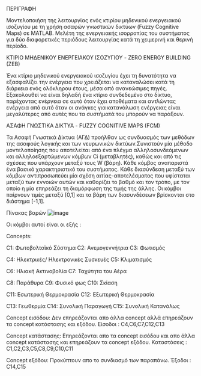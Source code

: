 ΠΕΡΙΓΡΑΦΗ 

Μοντελοποιήση της λειτουργίας ενός κτιρίου μηδενικού  ενεργειακού ισοζυγίου με τη χρήση ασαφών γνωστικών δικτύων (Fuzzy Cognitive Maps) σε MATLAB. Μελέτη της ενεργειακής ισορροπίας του συστήματος για δύο διαφορετικές περιόδους λειτουργίας κατά τη χειμερινή και θερινή περίοδο.

ΚΤΙΡΙΟ ΜΗΔΕΝΙΚΟΥ ΕΝΕΡΓΕΙΑΚΟΥ ΙΣΟΖΥΓΙΟΥ - ZERO ENERGY BUILDING (ZEB)

Ένα κτίριο μηδενικού ενεργειακού ισοζυγίου έχει τη δυνατότητα να εξασφαλίζει την ενέργεια που χρειάζεται να καταναλώσει κατά τη διάρκεια ενός ολόκληρου έτους, μέσα από ανανεώσιμες πηγές. Εξακολουθεί να είναι δηλαδή ένα κτίριο συνδεδεμένο στο δίκτυο, παρέχοντας ενέργεια σε αυτό όταν έχει αποθέματα και αντλώντας ενέργεια από αυτό όταν οι ανάγκες  για κατανάλωση ενέργειας είναι μεγαλύτερες από αυτές που τα συστήματά του μπορούν να παράξουν. 

ΑΣΑΦΗ ΓΝΩΣΤΙΚΑ ΔΙΚΤΥΑ - FUZZY COGNITIVE MAPS (FCM)

Τα Ασαφή Γνωστικά Δίκτυα (ΑΓΔ) προήλθαν ως συνδυασμός των μεθόδων της ασαφούς λογικής και των νευρωνικών δικτύων.Συνιστούν μία μέθοδο μοντελοποίησης που αποτελείται από ένα πλέγμα αλληλοσυνδεόμενων και αλληλοεξαρτώμενων κόμβων Ci (μεταβλητές), καθώς και από τις σχέσεις που υπάρχουν μεταξύ τους W (βάρη). Κάθε κόμβος αναπαριστά ένα βασικό χαρακτηριστικό του συστήματος. Κάθε διασύνδεση μεταξύ των κόμβων αντιπροσωπεύει μία σχέση αιτίας-αποτελέσματος που υφίσταται μεταξύ των εννοιών αυτών και καθορίζει το βαθμό και τον τρόπο, με τον οποίο η μία επηρεάζει τη διαμόρφωση της τιμής της άλλης. Oι κόμβοι παίρνουν τιμές μεταξύ [0,1] και τα βάρη των διασυνδέσεων βρίσκονται στο διάστημα [-1,1].

Πίνακας βαρών 
![image](https://user-images.githubusercontent.com/59124127/168047549-f8fe8f6a-cd1d-4906-8177-1573c4787eed.png)

Οι κόμβοι αυτοί είναι οι εξής :

Concepts: 

C1: Φωτοβολταϊκό Σύστημα   C2: Ανεμογεννήτρια C3: Φωτισμός 

C4: Ηλεκτρικές/ Ηλεκτρονικές Συσκευές  C5: Κλιματισμός 

C6: Ηλιακή Ακτινοβολία  C7: Ταχύτητα του Αέρα
 
C8: Παράθυρα C9: Φυσικό φως C10: Σκίαση 

C11: Εσωτερική Θερμοκρασία C12: Εξωτερική Θερμοκρασία
 
C13: Γεωθερμία C14: Συνολική Παραγωγή  C15: Συνολική Κατανάλως


Concept εισόδου: Δεν επηρεάζονται απο άλλα concept αλλά επηρεάζουν τα concept
κατάστασης και εξόδου.  Είσοδοι : C4,C6,C7,C12,C13

Concept κατάστασης: Επηρεάζονται απο τα concept εισόδου και απο άλλα concept
κατάστασης και επηρεάζουν τα concept εξόδου. Καταστάσεις : C1,C2,C3,C5,C8,C9,C10,C11

Concept εξόδου: Προκύπτουν απο το συνδιασμό των παραπάνω. Έξοδοι : C14,C15

